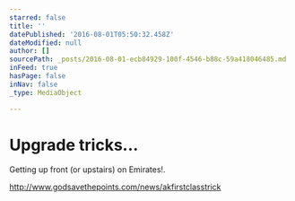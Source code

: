 ```yaml
---
starred: false
title: ''
datePublished: '2016-08-01T05:50:32.458Z'
dateModified: null
author: []
sourcePath: _posts/2016-08-01-ecb84929-100f-4546-b88c-59a418046485.md
inFeed: true
hasPage: false
inNav: false
_type: MediaObject

---
```

# Upgrade tricks...

Getting up front (or upstairs) on Emirates!. 

http://www.godsavethepoints.com/news/akfirstclasstrick